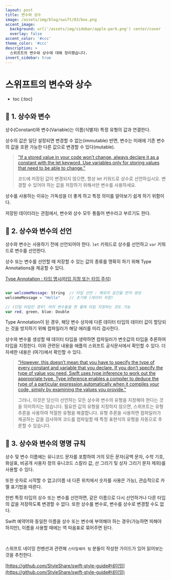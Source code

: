 ```yaml
---
layout: post
title: 변수와 상수
image: /assets/img/blog/swift/03/box.png
accent_image: 
  background: url('/assets/img/sidebar/apple-park.png') center/cover
  overlay: false
accent_color: '#ccc'
theme_color: '#ccc'
description: >
  스위프트의 변수와 상수에 대해 정리했습니다.
invert_sidebar: true
---
```


# 스위프트의 변수와 상수

* toc
{:toc}


## 📙 1. 상수와 변수

상수(Constant)와 변수(Variable)는 이름(식별자) 특정 유형의 값과 연결한다. 

상수의 값은 일단 설정되면 변경할 수 없는(immutable) 반면, 변수는 미래에 기존 변수의 값을 호환 가능한 다른 값으로 변경할 수 있다(mutable).

> ["If a stored value in your code won’t change, always declare it as a constant with the let keyword. Use variables only for storing values that need to be able to change."](https://docs.swift.org/swift-book/documentation/the-swift-programming-language/thebasics/#Declaring-Constants-and-Variables)
>
> 코드에 저장된 값이 변경되지 않으면, 항상 let 키워드로 상수로 선언하십시오. 변경할 수 있어야 하는 값을 저장하기 위해서만 변수를 사용하세요.

상수를 사용하는 이유는 가독성을 더 좋게 하고 특정 의미를 알아보기 쉽게 하기 위함이다.

저장된 데이터라는 관점에서, 변수와 상수 모두 통틀어 변수라고 부르기도 한다.


## 📙 2. 상수와 변수의 선언

상수와 변수는 사용하기 전에 선언되어야 한다. `let` 키워드로 상수를 선언하고 `var` 키워드로 변수를 선언한다.

상수 또는 변수를 선언할 때 저장할 수 있는 값의 종류를 명확히 하기 위해 Type Annotations을 제공할 수 있다.

[Type Annotation : 타입 명시(타입 지정 또는 타입 주석)](https://docs.swift.org/swift-book/documentation/the-swift-programming-language/thebasics/#Type-Annotations)
```swift

var welcomeMessage: String  // 타입 선언 : 메모리 공간을 먼저 생성
welcomeMessage = "Hello"    // 초기화 (데이터 저장)

// (단일 타입인 경우) 여러 변수들을 한 줄에 타입 지정하는 것도 가능
var red, green, blue: Double 
```

Type Annotation이 된 경우, 해당 변수 상자에 다른 데이터 타입의 데이터 값이 할당되는 것을 방지하기 위해 컴파일러가 해당 에러를 미리 검사한다.

상수와 변수를 생성할 때 데이터 타입을 생략하면 컴파일러가 변숫값의 타입을 추론하여 타입을 지정한다. 이와 관련된 내용을 애플의 스위프트 공식문서에서 확인할 수 있다. 더 자세한 내용은 (여기)에서 확인할 수 있다.

> ["However, this doesn’t mean that you have to specify the type of every constant and variable that you declare. If you don’t specify the type of value you need, Swift uses type inference to work out the appropriate type. Type inference enables a compiler to deduce the type of a particular expression automatically when it compiles your code, simply by examining the values you provide."](https://docs.swift.org/swift-book/documentation/the-swift-programming-language/thebasics/#Type-Safety-and-Type-Inference)
>
> 그러나, 이것은 당신이 선언하는 모든 상수와 변수의 유형을 지정해야 한다는 것을 의미하지는 않습니다. 필요한 값의 유형을 지정하지 않으면, 스위프트는 유형 추론을 사용하여 적절한 유형을 해결합니다. 유형 추론을 사용하면 컴파일러가 제공하는 값을 검사하여 코드를 컴파일할 때 특정 표현식의 유형을 자동으로 추론할 수 있습니다.


## 📙 3. 상수와 변수의 명명 규칙

상수 및 변수 이름에는 유니코드 문자를 포함하여 거의 모든 문자(공백 문자, 수학 기호, 화살표, 비공개 사용자 정의 유니코드 스칼라 값, 선 그리기 및 상자 그리기 문자 제외)를 사용할 수 있다.

또한 숫자로 시작할 수 없고(이름 내 다른 위치에서 숫자를 사용은 가능), 관습적으로 카멜 표기법을 따른다. 

한번 특정 타입의 상수 또는 변수를 선언하면, 같은 이름으로 다시 선언하거나 다른 타입의 값을 저장하도록 변경할 수 없다. 또한 상수를 변수로, 변수를 상수로 변경할 수도 없다.

Swift 예약어와 동일한 이름을 상수 또는 변수에 부여해야 하는 경우(가능하면 피해야 하지만), 이름을 사용할 때에는 역 따옴표로 묶어주면 된다.

<br>

스위프트 네이밍 컨벤션과 관련해 `스타일쉐어 팀` 분들이 작성한 가이드가 있어 읽어보는 것을 추천한다.

[https://github.com/StyleShare/swift-style-guide#네이밍](https://github.com/StyleShare/swift-style-guide#네이밍)
